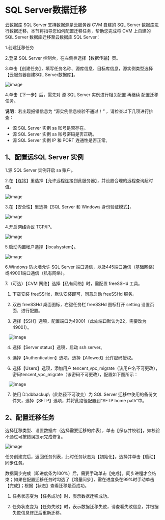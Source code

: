# SQL Server数据迁移

云数据库 SQL Server 支持数据源是云服务器 CVM 自建的 SQL Server 数据库进行数据迁移，本节将指导您如何配置迁移任务，帮助您完成将 CVM 上自建的 SQL Server 数据库迁移至云数据库 SQL Server：

1.创建迁移任务

2.登录 SQL Server 控制台，在左侧栏选择【数据传输】页。

3.单击【创建任务】，填写任务名称、源库信息、目标库信息，源实例类型选择【云服务器自建SQL Server数据库】。

![image](../../../Gallerys/tencentdb6-52.jpg)

4.单击【下一步】后，需先对 源 SQL Server 实例进行相关配置 再继续 配置迁移任务。

**说明**：若出现报错信息为 “源实例信息校验不通过！” ，请检查以下几项进行排查：
* 源 SQL Server 实例 sa 账号是否存在。
* 源 SQL Server 实例 sa 账号密码是否正确。
* 源 SQL Server 实例 IP 和 PORT 连通性是否正常。

## 1、配置远SQL Server 实例

1.源 SQL Server 实例开启 sa 账户。

2.在【连接】里选择【允许远程连接到此服务器】，并设置合理的远程查询超时值。

![image](../../../Gallerys/tencentdb6-53.jpg)

3.在【安全性】里选择【SQL Server 和 Windows 身份验证模式】。

![image](../../../Gallerys/tencentdb6-54.jpg)

4.开启网络协议 TCP/IP。

![image](../../../Gallerys/tencentdb6-55.jpg)

5.启动内置帐户选择【localsystem】。

![image](../../../Gallerys/tencentdb6-56.jpg)

6.Windows 防火墙允许 SQL Server 端口通信，以及445端口通信（基础网络）或49001端口通信（私有网络）。

7.（可选）【CVM 网络】选择【私有网络】时，需配置 freeSSHd 工具。

1. 下载安装 freeSSHd，默认安装即可，同意启动 freeSSHd 服务。

2.	双击 freeSSHd 桌面图标，右键任务栏 freeSSHd 图标打开 setting 设置页面，进行配置。

3.	选择【SSH】选项，配置端口为49001（此处端口默认为22，需要改为49001）。

&nbsp;&nbsp; ![image](../../../Gallerys/tencentdb6-57.jpg)

4. 选择【Server status】选项，启动 ssh server。

5.	选择【Authentication】选项，选择【Allowed】允许密码授权。

6.	选择【Users】选项，添加用户 tencent_vpc_migrate（该用户名不可更改），密码tencent_vpc_migrate（该密码不可更改），配置如下图所示：

&nbsp;&nbsp; ![image](../../../Gallerys/tencentdb6-58.jpg)

7.	使用 D:\dbbackup\（此路径不可改变）为 SQL Server 迁移中使用的备份文件夹，选择【SFTP】选项，并将此路径配置到“SFTP home path”中。

## 2、配置迁移任务

选择迁移类型、设置数据库（选择需要迁移的库表），单击【保存并校验】，如校验不通过可按错误提示完成修复。

![image](../../../Gallerys/tencentdb6-59.jpg)

任务创建完后，返回任务列表，此时任务状态为【初始化】，选择并单击【启动】同步任务。

数据同步完成（即进度条为100%）后，需要手动单击【完成】，同步进程才会结束；如果在配置迁移任务时勾选了【增量同步】，需在进度条在99%时手动单击【完成】；根据【状态】查看迁移是否成功。

1. 任务状态变为【任务成功】时，表示数据迁移成功。

2. 任务状态变为【任务失败】时，表示数据迁移失败，请查看失败信息，并根据失败信息修正后重新迁移。





